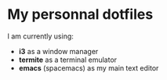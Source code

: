 # My personnal dotfiles

I am currently using: 
 - **i3** as a window manager
 - **termite** as a terminal emulator
 - **emacs** (spacemacs) as my main text editor
